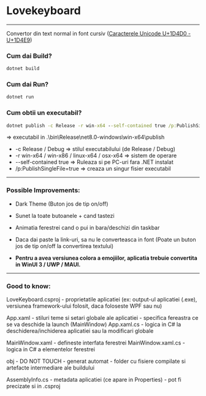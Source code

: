 # Lovekeyboard
---
Convertor din text normal in font cursiv ([Caracterele Unicode U+1D4D0 - U+1D4E9](https://www.compart.com/en/unicode/block/U+1D4D0))

### Cum dai Build?
```cmd
dotnet build
```

### Cum dai Run?
```cmd
dotnet run
```

### Cum obtii un executabil?
```cmd
dotnet publish -c Release -r win-x64 --self-contained true /p:PublishSingleFile=true
```
=> executabil in .\bin\Release\net8.0-windows\win-x64\publish

- -c Release / Debug                            => stilul executabilului (de Release / Debug)
- -r win-x64 / win-x86 / linux-x64 / osx-x64    => sistem de operare
- --self-contained true                         => Ruleaza si pe PC-uri fara .NET instalat 
- /p:PublishSingleFile=true                     => creaza un singur fisier executabil

---
### Possible Improvements:
- Dark Theme (Buton jos de tip on/off)
- Sunet la toate butoanele + cand tastezi
- Animatia ferestrei cand o pui in bara/deschizi din taskbar
- Daca dai paste la link-uri, sa nu le converteasca in font (Poate un buton jos de tip on/off la convertirea textului)

- **Pentru a avea versiunea colora a emojiilor, aplicatia trebuie convertita in WinUI 3 / UWP / MAUI.**

---
### Good to know:
LoveKeyboard.csproj
    - proprietatile aplicatiei (ex: output-ul aplicatiei (.exe), versiunea framework-ului folosit, daca foloseste WPF sau nu)

App.xaml
    - stiluri teme si setari globale ale aplicatiei
    - specifica fereastra ce se va deschide la launch (MainWindow)
App.xaml.cs
    - logica in C# la deschiderea/inchiderea aplicatiei sau la modificari globale

MainWindow.xaml
    - defineste interfata ferestrei
MainWindow.xaml.cs
    - logica in C# a elementelor ferestrei

obj - DO NOT TOUCH
    - generat automat
    - folder cu fisiere compilate si artefacte intermediare ale buildului

AssemblyInfo.cs
    - metadata aplicatiei (ce apare in Properties)
    - pot fi precizate si in .csproj